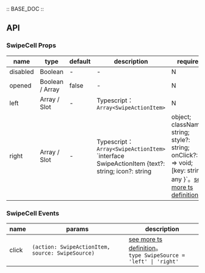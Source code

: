 :: BASE_DOC ::

## API

### SwipeCell Props

 name     | type            | default | description                                                                                  | required                                                                                                                                                                                             
----------|-----------------|---------|----------------------------------------------------------------------------------------------|------------------------------------------------------------------------------------------------------------------------------------------------------------------------------------------------------
 disabled | Boolean         | -       | \-                                                                                           | N                                                                                                                                                                                                    
 opened   | Boolean / Array | false   | \-                                                                                           | N                                                                                                                                                                                                    
 left     | Array / Slot    | -       | Typescript：`Array<SwipeActionItem>`                                                          | N                                                                                                                                                                                                    
 right    | Array / Slot    | -       | Typescript：`Array<SwipeActionItem>` `interface SwipeActionItem {text?: string; icon?: string | object; className?: string; style?: string; onClick?: () => void; [key: string]: any }`。[see more ts definition](https://github.com/Tencent/tdesign-miniprogram/tree/develop/src/swipe-cell/type.ts) | N

### SwipeCell Events

 name  | params                                           | description                                                                                                                                                   
-------|--------------------------------------------------|---------------------------------------------------------------------------------------------------------------------------------------------------------------
 click | `(action: SwipeActionItem, source: SwipeSource)` | [see more ts definition](https://github.com/Tencent/tdesign-miniprogram/tree/develop/src/swipe-cell/type.ts)。<br/>`type SwipeSource = 'left' \| 'right'`<br/> 
